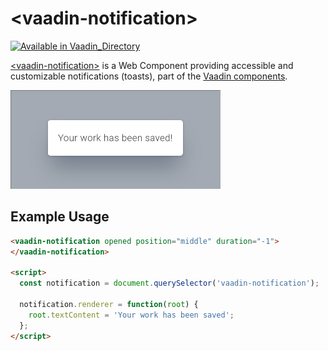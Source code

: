 
# &lt;vaadin-notification&gt;

[![Available in Vaadin_Directory](https://img.shields.io/vaadin-directory/v/vaadinvaadin-notification.svg)](https://vaadin.com/directory/component/vaadinvaadin-notification)


[&lt;vaadin-notification&gt;](https://vaadin.com/components/vaadin-notification) is a Web Component providing accessible and customizable notifications (toasts), part of the [Vaadin components](https://vaadin.com/components).


[<img src="https://raw.githubusercontent.com/vaadin/vaadin-notification/master/screenshot.png" width="336" alt="Screenshot of vaadin-notification">](https://vaadin.com/components/vaadin-notification)

## Example Usage
```html
<vaadin-notification opened position="middle" duration="-1">
</vaadin-notification>

<script>
  const notification = document.querySelector('vaadin-notification');

  notification.renderer = function(root) {
    root.textContent = 'Your work has been saved';
  };
</script>
```
